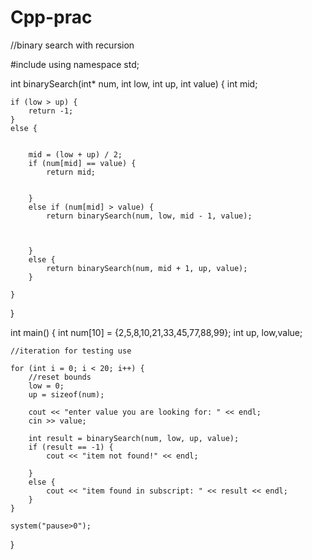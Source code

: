 # Cpp-prac
//binary search with recursion


#include <iostream>
using namespace std;

int binarySearch(int* num, int low, int up, int value) {
	int mid;

	if (low > up) {
		return -1;
	}
	else {


		mid = (low + up) / 2;
		if (num[mid] == value) {
			return mid;


		}
		else if (num[mid] > value) {
			return binarySearch(num, low, mid - 1, value);



		}
		else {
			return binarySearch(num, mid + 1, up, value);
		}

	}

}

int main()
{
	int num[10] = {2,5,8,10,21,33,45,77,88,99};
	int up, low,value;
	
	
	//iteration for testing use

	for (int i = 0; i < 20; i++) {
		//reset bounds
		low = 0;
		up = sizeof(num);

		cout << "enter value you are looking for: " << endl;
		cin >> value;

		int result = binarySearch(num, low, up, value);
		if (result == -1) {
			cout << "item not found!" << endl;

		}
		else {
			cout << "item found in subscript: " << result << endl;
		}
	}

	system("pause>0");
}



